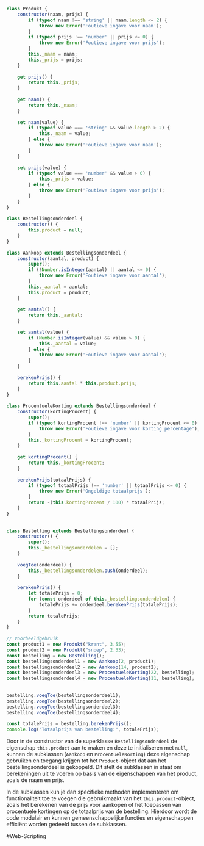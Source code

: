 ````javascript
class Produkt {  
    constructor(naam, prijs) {  
        if (typeof naam !== 'string' || naam.length <= 2) {  
            throw new Error('Foutieve ingave voor naam');  
        }  
        if (typeof prijs !== 'number' || prijs <= 0) {  
            throw new Error('Foutieve ingave voor prijs');  
        }  
        this._naam = naam;  
        this._prijs = prijs;  
    }  
  
    get prijs() {  
        return this._prijs;  
    }  
  
    get naam() {  
        return this._naam;  
    }  
  
    set naam(value) {  
        if (typeof value === 'string' && value.length > 2) {  
            this._naam = value;  
        } else {  
            throw new Error('Foutieve ingave voor naam');  
        }  
    }  
  
    set prijs(value) {  
        if (typeof value === 'number' && value > 0) {  
            this._prijs = value;  
        } else {  
            throw new Error('Foutieve ingave voor prijs');  
        }  
    }  
}  
  
class Bestellingsonderdeel {  
    constructor() {  
        this.product = null;  
    }  
}  
  
class Aankoop extends Bestellingsonderdeel {  
    constructor(aantal, product) {  
        super();  
        if (!Number.isInteger(aantal) || aantal <= 0) {  
            throw new Error('Foutieve ingave voor aantal');  
        }  
        this._aantal = aantal;  
        this.product = product;  
    }  
  
    get aantal() {  
        return this._aantal;  
    }  
  
    set aantal(value) {  
        if (Number.isInteger(value) && value > 0) {  
            this._aantal = value;  
        } else {  
            throw new Error('Foutieve ingave voor aantal');  
        }  
    }  
  
    berekenPrijs() {  
        return this.aantal * this.product.prijs;  
    }  
}  
  
class ProcentueleKorting extends Bestellingsonderdeel {  
    constructor(kortingProcent) {  
        super();  
        if (typeof kortingProcent !== 'number' || kortingProcent <= 0) {  
            throw new Error('Foutieve ingave voor korting percentage');  
        }  
        this._kortingProcent = kortingProcent;  
    }  
  
    get kortingProcent() {  
        return this._kortingProcent;  
    }  
  
    berekenPrijs(totaalPrijs) {  
        if (typeof totaalPrijs !== 'number' || totaalPrijs <= 0) {  
            throw new Error('Ongeldige totaalprijs');  
        }  
        return -(this.kortingProcent / 100) * totaalPrijs;  
    }  
}  
  
  
class Bestelling extends Bestellingsonderdeel {  
    constructor() {  
        super();  
        this._bestellingsonderdelen = [];  
    }  
  
    voegToe(onderdeel) {  
        this._bestellingsonderdelen.push(onderdeel);  
    }  
  
    berekenPrijs() {  
        let totalePrijs = 0;  
        for (const onderdeel of this._bestellingsonderdelen) {  
            totalePrijs += onderdeel.berekenPrijs(totalePrijs);  
        }  
        return totalePrijs;  
    }  
}  
  
// Voorbeeldgebruik  
const product1 = new Produkt("krant", 3.55);  
const product2 = new Produkt("snoep", 2.33);  
const bestelling = new Bestelling();  
const bestellingsonderdeel1 = new Aankoop(2, product1);  
const bestellingsonderdeel2 = new Aankoop(14, product2);  
const bestellingsonderdeel3 = new ProcentueleKorting(22, bestelling);  
const bestellingsonderdeel4 = new ProcentueleKorting(11, bestelling);  
  
  
bestelling.voegToe(bestellingsonderdeel1);  
bestelling.voegToe(bestellingsonderdeel2);  
bestelling.voegToe(bestellingsonderdeel3);  
bestelling.voegToe(bestellingsonderdeel4);  
  
const totalePrijs = bestelling.berekenPrijs();  
console.log("Totaalprijs van bestelling:", totalePrijs);
`````

Door in de constructor van de superklasse `Bestellingsonderdeel` de eigenschap `this.product` aan te maken en deze te initialiseren met `null`, kunnen de subklassen (`Aankoop` en `ProcentueleKorting`) deze eigenschap gebruiken en toegang krijgen tot het `Product`-object dat aan het bestellingsonderdeel is gekoppeld. Dit stelt de subklassen in staat om berekeningen uit te voeren op basis van de eigenschappen van het product, zoals de naam en prijs.

In de subklassen kun je dan specifieke methoden implementeren om functionaliteit toe te voegen die gebruikmaakt van het `this.product`-object, zoals het berekenen van de prijs voor aankopen of het toepassen van procentuele kortingen op de totaalprijs van de bestelling. Hierdoor wordt de code modulair en kunnen gemeenschappelijke functies en eigenschappen efficiënt worden gedeeld tussen de subklassen.

#Web-Scripting